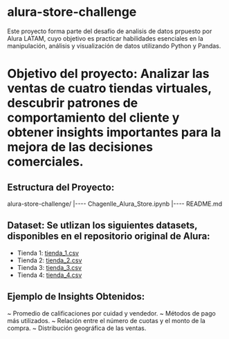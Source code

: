 # alura-store-challenge
Este proyecto forma parte del desafio de analisis de datos prpuesto por Alura LATAM, cuyo objetivo es practicar habilidades esenciales en la manipulación, análisis y visualización de datos utilizando Python y Pandas.

# Objetivo del proyecto: Analizar las ventas de cuatro tiendas virtuales, descubrir patrones de comportamiento del cliente y obtener insights importantes para la mejora de las decisiones comerciales.

## Estructura del Proyecto:

alura-store-challenge/
|---- Chagenlle_Alura_Store.ipynb
|---- README.md

## Dataset: Se utlizan los siguientes datasets, disponibles en el repositorio original de Alura:

- Tienda 1: [tienda_1.csv](https://github.com/alura-es-cursos/challenge1-data-science-latam/blob/main/base-de-datos-challenge1-latam/tienda_1%20.csv)
- Tienda 2: [tienda_2.csv](https://github.com/alura-es-cursos/challenge1-data-science-latam/blob/main/base-de-datos-challenge1-latam/tienda_2.csv)
- Tienda 3: [tienda_3.csv](https://github.com/alura-es-cursos/challenge1-data-science-latam/blob/main/base-de-datos-challenge1-latam/tienda_3.csv)
- Tienda 4: [tienda_4.csv](https://github.com/alura-es-cursos/challenge1-data-science-latam/blob/main/base-de-datos-challenge1-latam/tienda_4.csv)


## Ejemplo de Insights Obtenidos:
 ~ Promedio de calificaciones por cuidad y vendedor.
 ~ Métodos de pago más utilizados.
 ~ Relación entre el número de cuotas y el monto de la compra.
 ~ Distribución geográfica de las ventas.
